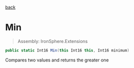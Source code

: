 ﻿

[back](/IronSphere.Extensions/ShortExtension)

# Min

> Assembly: IronSphere.Extensions

```csharp
public static Int16 Min(this Int16 this, Int16 minimum)
```

Compares two values and returns the greater one

 
